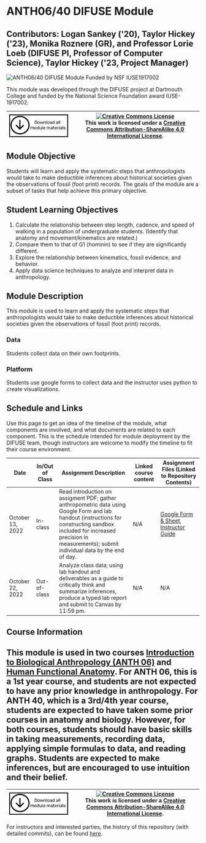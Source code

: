 # ANTH06/40 DIFUSE Module

## Contributors: Logan Sankey ('20), Taylor Hickey ('23), Monika Roznere (GR), and Professor Lorie Loeb (DIFUSE PI, Professor of Computer Science), Taylor Hickey ('23, Project Manager) 

![ANTH06/40 DIFUSE Module Funded by NSF IUSE1917002](https://github.com/difuse-dartmouth/anthropology-footprint-collect-analyze/blob/8de9aded5d3c48cd4f3a4cc30257e303777dbfd5/DIFUSE-ANTH6-40.png)

This module was developed through the DIFUSE project at Dartmouth College and funded by the National Science Foundation award IUSE-1917002.


| <a href="https://github.com/difuse-dartmouth/anthropology-footprint-collect-analyze/archive/refs/heads/main.zip"><img src="/repository-assets/download-all.png" alt="Download the entire module" align="center" style="width: 4in;"></a>| <a rel="license" href="http://creativecommons.org/licenses/by-sa/4.0/"><img alt="Creative Commons License" style="width=2in" src="https://i.creativecommons.org/l/by-sa/4.0/88x31.png" /><br></a>This work is licensed under a <a rel="license" href="http://creativecommons.org/licenses/by-sa/4.0/">Creative Commons Attribution-ShareAlike 4.0 International License</a>. |
|---------|----------|

## Module Objective 
Students will learn and apply the systematic steps that anthropologists would take to make deductible inferences about historical societies given the observations of fossil (foot print) records. The goals of the module are a subset of tasks that help achieve this primary objective.

## Student Learning Objectives
1. Calculate the relationship between step length, cadence, and speed of walking in a population of undergraduate students. (Identify that anatomy and movement/kinematics are related.)
2. Compare them to that of G1 (hominin) to see if they are significantly different.
3. Explore the relationship between kinematics, fossil evidence, and behavior.
4. Apply data science techniques to analyze and interpret data in anthropology.

## Module Description
This module is used to learn and apply the systematic steps that anthropologists would take to make deductible inferences about historical societies given the observations of fossil (foot print) records.

### Data
Students collect data on their own footprints.

### Platform
Students use google forms to collect data and the instructor uses python to create visualizations.

## Schedule and Links

Use this page to get an idea of the timeline of the module, what components are involved, and what documents are related to each component. This is the schedule intended for module deployment by the DIFUSE team, though instructors are welcome to modify the timeline to fit their course environment.

| Date             |  In/Out of Class | Assignment Description                     | Linked course content                                    | Assignment Files (Linked to Repository Contents) |
|------------------|-----------------|--------------------------------------------------|-------------------------------------------------|--------------------------------------------------|
| October 13, 2022 | In-class      |  Read introduction on assigment PDF; gather anthropometric data using Google Form and lab handout (instructions for constructing sandbox included for increased precision in measurements); submit individual data by the end of day.  | N/A| [Google Form & Sheet](https://github.com/difuse-dartmouth/ANTH06-40_22F/blob/main/completed_module/components/input_form.md), [Instructor Guide](https://github.com/difuse-dartmouth/ANTH06-40_22F/tree/main/completed_module/components)                          |
| October 22, 2022 | Out-of-class      | Analyze class data; using lab handout and deliverables as a guide to critically think and summarize inferences, produce a typed lab report and submit to Canvas by 11:59 pm. | 	N/A | N/A |
## Course Information
This module is used in two courses <a href="http://dartmouth.smartcatalogiq.com/current/orc/Departments-Programs-Undergraduate/Anthropology/ANTH-Anthropology/ANTH-6">Introduction to Biological Anthropology (ANTH 06)</a> and <a href="http://dartmouth.smartcatalogiq.com/current/orc/Departments-Programs-Undergraduate/Anthropology/ANTH-Anthropology/ANTH-40">Human Functional Anatomy</a>. For ANTH 06, this is a 1st year course, and students are not expected to have any prior knowledge in anthropology. For ANTH 40, which is a 3rd/4th year course, students are expected to have taken some prior courses in anatomy and biology. However, for both courses, students should have basic skills in taking measurements, recording data, applying simple formulas to data, and reading graphs. Students are expected to make inferences, but are encouraged to use intuition and their belief.
---

| <a href="https://github.com/difuse-dartmouth/anthropology-footprint-collect-analyze/archive/refs/heads/main.zip"><img src="/repository-assets/download-all.png" alt="Download the entire module" align="center" style="width: 4in;"></a>| <a rel="license" href="http://creativecommons.org/licenses/by-sa/4.0/"><img alt="Creative Commons License" style="width=2in" src="https://i.creativecommons.org/l/by-sa/4.0/88x31.png" /><br></a>This work is licensed under a <a rel="license" href="http://creativecommons.org/licenses/by-sa/4.0/">Creative Commons Attribution-ShareAlike 4.0 International License</a>. |
|---------|----------|

For instructors and interested parties, the history of this repository (with detailed commits), can be found [here](https://github.com/difuse-dartmouth/anthropology-footprint-collect-analyze/commits/main/).


